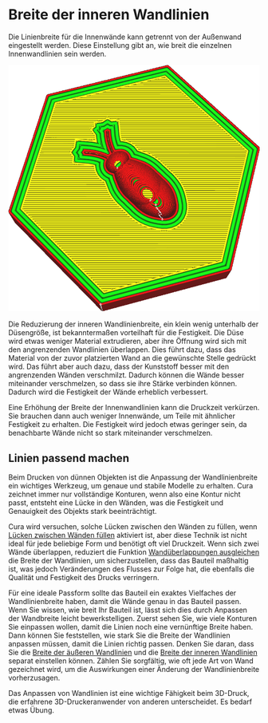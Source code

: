 Breite der inneren Wandlinien
====
Die Linienbreite für die Innenwände kann getrennt von der Außenwand eingestellt werden. Diese Einstellung gibt an, wie breit die einzelnen Innenwandlinien sein werden.

<!--screenshot {
"image_path": "wall_line_width_x.png",
"models": [{"script": "hive.scad"}],
"camera_position": [-31, -31, 147],
"settings": {
    "wall_line_count": 3,
    "wall_line_width_x": 0.8
},
"colours": 64
}-->
![Die Linien für die Innenwände sind viel breiter als der Rest](../images/wall_line_width_x.png)

Die Reduzierung der inneren Wandlinienbreite, ein klein wenig unterhalb der Düsengröße, ist bekanntermaßen vorteilhaft für die Festigkeit. Die Düse wird etwas weniger Material extrudieren, aber ihre Öffnung wird sich mit den angrenzenden Wandlinien überlappen. Dies führt dazu, dass das Material von der zuvor platzierten Wand an die gewünschte Stelle gedrückt wird. Das führt aber auch dazu, dass der Kunststoff besser mit den angrenzenden Wänden verschmilzt. Dadurch können die Wände besser miteinander verschmelzen, so dass sie ihre Stärke verbinden können. Dadurch wird die Festigkeit der Wände erheblich verbessert.

Eine Erhöhung der Breite der Innenwandlinien kann die Druckzeit verkürzen. Sie brauchen dann auch weniger Innenwände, um Teile mit ähnlicher Festigkeit zu erhalten. Die Festigkeit wird jedoch etwas geringer sein, da benachbarte Wände nicht so stark miteinander verschmelzen.

Linien passend machen
----
Beim Drucken von dünnen Objekten ist die Anpassung der Wandlinienbreite ein wichtiges Werkzeug, um genaue und stabile Modelle zu erhalten. Cura zeichnet immer nur vollständige Konturen, wenn also eine Kontur nicht passt, entsteht eine Lücke in den Wänden, was die Festigkeit und Genauigkeit des Objekts stark beeinträchtigt.

Cura wird versuchen, solche Lücken zwischen den Wänden zu füllen, wenn [Lücken zwischen Wänden füllen](../shell/fill_perimeter_gaps.md) aktiviert ist, aber diese Technik ist nicht ideal für jede beliebige Form und benötigt oft viel Druckzeit. Wenn sich zwei Wände überlappen, reduziert die Funktion [Wandüberlappungen ausgleichen](../shell/travel_compensate_overlapping_walls_enabled.md) die Breite der Wandlinien, um sicherzustellen, dass das Bauteil maßhaltig ist, was jedoch Veränderungen des Flusses zur Folge hat, die ebenfalls die Qualität und Festigkeit des Drucks verringern.

Für eine ideale Passform sollte das Bauteil ein exaktes Vielfaches der Wandlinienbreite haben, damit die Wände genau in das Bauteil passen. Wenn Sie wissen, wie breit Ihr Bauteil ist, lässt sich dies durch Anpassen der Wandbreite leicht bewerkstelligen. Zuerst sehen Sie, wie viele Konturen Sie einpassen wollen, damit die Linien noch eine vernünftige Breite haben. Dann können Sie feststellen, wie stark Sie die Breite der Wandlinien anpassen müssen, damit die Linien richtig passen. Denken Sie daran, dass Sie die [Breite der äußeren Wandlinien](wall_line_width_0.md) und die [Breite der inneren Wandlinien](wall_line_width_x.md) separat einstellen können. Zählen Sie sorgfältig, wie oft jede Art von Wand gezeichnet wird, um die Auswirkungen einer Änderung der Wandlinienbreite vorherzusagen.

Das Anpassen von Wandlinien ist eine wichtige Fähigkeit beim 3D-Druck, die erfahrene 3D-Druckeranwender von anderen unterscheidet. Es bedarf etwas Übung.
